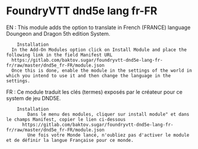 # FoundryVTT dnd5e lang fr-FR

EN : 
		This module adds the option to translate in French (FRANCE) language Doungeon and Dragon 5th edition System. 

		Installation
      In the Add-On Modules option click on Install Module and place the following link in the field Manifest URL
      https://gitlab.com/baktov.sugar/foundryvtt-dnd5e-lang-fr-fr/raw/master/dnd5e_fr-FR/module.json
      Once this is done, enable the module in the settings of the world in which you intend to use it and then change the language in the settings.
FR : 
		Ce module traduit les clés (termes) exposés par le créateur pour ce system de jeu DND5E. 
		
		Installation
			Dans le menu des modules, cliquer sur install module" et dans le champs Manifest, copier le lien ci-dessous
		  https://gitlab.com/baktov.sugar/foundryvtt-dnd5e-lang-fr-fr/raw/master/dnd5e_fr-FR/module.json  
			Une fois votre Monde lancé, n'oubliez pas d'activer le module et de définir la langue Française pour ce monde.	
